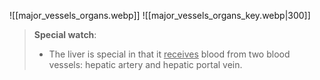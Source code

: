 ![[major_vessels_organs.webp]]
![[major_vessels_organs_key.webp|300]]

> **Special watch**:
> - The liver is special in that it <u>receives</u> blood from two blood vessels: hepatic artery and hepatic portal vein.

